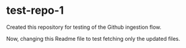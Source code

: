 # test-repo-1
Created this repository for testing of the Github ingestion flow. 

Now, changing this Readme file to test fetching only the updated files.
